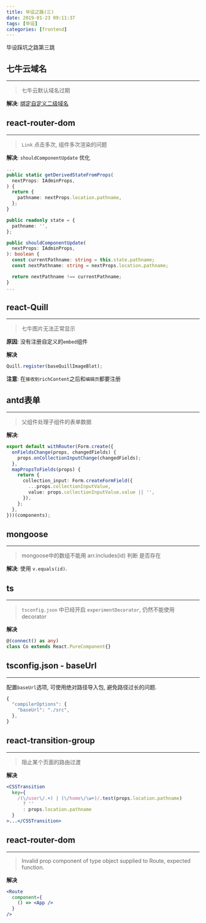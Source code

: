 ```yaml
---
title: 毕设之路(三)
date: 2019-01-23 09:11:37
tags: [毕设]
categories: [frontend]
---
```


毕设踩坑之路第三跳

<!-- more -->


## **七牛云域名**

------

> 七牛云默认域名过期

**解决**: [绑定自定义二级域名]()

## **react-router-dom**

------

> `Link` 点击多次, 组件多次渲染的问题

**解决**: `shouldComponentUpdate` 优化

```ts
...
public static getDerivedStateFromProps(
  nextProps: IAdminProps,
) {
  return {
    pathname: nextProps.location.pathname,
  };
}

public readonly state = {
  pathname: '',
};

public shouldComponentUpdate(
  nextProps: IAdminProps,
): boolean {
  const currentPathname: string = this.state.pathname;
  const nextPathname: string = nextProps.location.pathname;

  return nextPathname !== currentPathname;
}
...
```

## **react-Quill**

------

> 七牛图片无法正常显示

**原因**: 没有注册自定义的`embed`组件

**解决**

```ts
Quill.register(baseQuillImageBlot);
```

**注意**: 在`接收到richContent`之后和`编辑页`都要注册

## **antd表单**

------

> 父组件处理子组件的表单数据

**解决**:

```ts
export default withRouter(Form.create({
  onFieldsChange(props, changedFields) {
    props.onCollectionInputChange(changedFields);
  },
  mapPropsToFields(props) {
    return {
      collection_input: Form.createFormField({
        ...props.collectionInputValue,
        value: props.collectionInputValue.value || '',
      }),
    };
  },
}))(components);
```

## **mongoose**

------

> mongoose中的数组不能用 arr.includes(id) 判断 是否存在

**解决**: 使用 `v.equals(id)`.

## **ts**

------

> `tsconfig.json` 中已经开启 `experimentDecorator`, 仍然不能使用 decorator

**解决**

```ts
@(connect() as any)
class Co extends React.PureComponent{}
```

## **tsconfig.json - baseUrl**

------

配置`baseUrl`选项, 可使用绝对路径导入包, 避免路径过长的问题.

```ts
{
  "compilerOptions": {
    "baseUrl": "./src",
  },
}
```

## **react-transition-group**

------

> 阻止某个页面的路由过渡

**解决**

```jsx
<CSSTransition
  key={
    /(\/user\/.+) | (\/home\/\w+)/.test(props.location.pathname)
      ? ''
      : props.location.pathname
  }
>...</CSSTransition>
```

## **react-router-dom**

------

> Invalid prop component of type object supplied to Route, expected function.

**解决**

```jsx
<Route
  component={
    () => <App />
  }
/>
```
